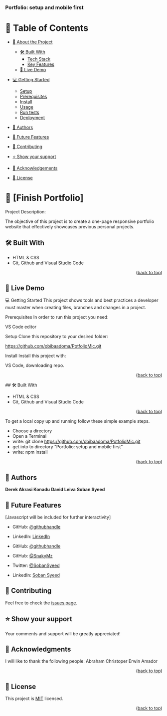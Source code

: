 <h3><b>Portfolio: setup and mobile first</b></h3>

# 📗 Table of Contents

- [📖 About the Project](#about-project)
  - [🛠 Built With](#built-with)
    - [Tech Stack](#tech-stack)
    - [Key Features](#key-features)
  - [🚀 Live Demo](#live-demo)
- [💻 Getting Started](#getting-started)
  - [Setup](#setup)
  - [Prerequisites](#prerequisites)
  - [Install](#install)
  - [Usage](#usage)
  - [Run tests](#run-tests)
  - [Deployment](#triangular_flag_on_post-deployment)
- [👥 Authors](#authors)
- [🔭 Future Features](#future-features)
- [🤝 Contributing](#contributing)
- [⭐️ Show your support](#support)
- [🙏 Acknowledgements](#acknowledgements)

- [📝 License](#license)


# 📖 [Finish Portfolio] <a name="about-project"></a>

Project Description:

The objective of this project is to create a one-page responsive portfolio website that effectively showcases previous personal projects.
## 🛠 Built With <a name="built-with"></a>

- HTML & CSS
- Git, Github and Visual Studio Code

<p align="right">(<a href="#readme-top">back to top</a>)</p>

## 🚀 Live Demo <a name="not available"></a>

💻 Getting Started
This project shows tools and best practices a developer must master when creating files, 
branches and changes in a project.

Prerequisites
In order to run this project you need:

VS Code editor

Setup
Clone this repository to your desired folder:

https://github.com/obibaadoma/PotfolioMic.git

Install
Install this project with:

VS Code, downloading repo.

<p align="right">(<a href="#readme-top">back to top</a>)</p>
## 🛠 Built With <a name="built-with"></a>

- HTML & CSS
- Git, Github and Visual Studio Code

<p align="right">(<a href="#readme-top">back to top</a>)</p>


To get a local copy up and running follow these simple example steps.

- Choose a directory
- Open a Terminal
- write: git clone https://github.com/obibaadoma/PotfolioMic.git
- get into to directory "Portfolio: setup and mobile first"
- write: npm install

<p align="right">(<a href="#readme-top">back to top</a>)</p>

## 👥 Authors <a name="authors"></a>

  **Derek Akrasi Konadu**
       **David Leiva**
      **Soban Syeed**
## 👥 Future Features <a name="authors"></a>
[Javascript will be included for further interactivity]


- GitHub: [@githubhandle](https://github.com/obibaadoma/)
- LinkedIn: [LinkedIn](https://www.linkedin.com/in/derek-akrasi-konadu-187453151/)

- GitHub: [@githubhandle](https://www.linkedin.com/in/derek-akrasi-konadu-187453151)

- GitHub: [@SnakyMz](https://github.com/SnakyMz)
- Twitter: [@SobanSyeed](https://twitter.com/SobanSyeed)
- LinkedIn: [Soban Syeed](https://www.linkedin.com/in/soban-syeed-82985b241/)


## 🤝 Contributing <a name="contributor"></a>

Feel free to check the [issues page](../../issues/).

## ⭐️ Show your support <a name="support"></a>
  Your comments and support will be greatly appreciated!

## 🙏 Acknowledgments <a name="acknowledgements"></a>
I will like to thank the following people:
  Abraham Christoper
  Erwin Amador

<p align="right">(<a href="#readme-top">back to top</a>)</p>


## 📝 License <a name="license"></a>

This project is [MIT](./LICENSE) licensed.


<p align="right">(<a href="#readme-top">back to top</a>)</p>